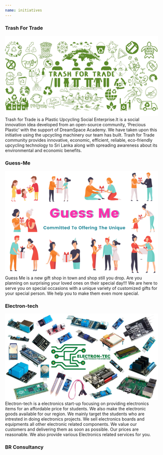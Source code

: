 ```yaml
---
name: initiatives
---
```


### Trash For Trade

!['trash-for-trade](trash.jpg)
Trash for Trade is a Plastic Upcycling Social Enterprise.It is a social innovation idea developed from an open-source community, ‘Precious Plastic’ with the support of DreamSpace Academy. We have taken upon this initiative using the upcycling machinery our team has built.
Trash for Trade community provides innovative, economic, efficient, reliable, eco-friendly upcycling technology to Sri Lanka along with spreading awareness about its environmental and economic benefits.

### Guess-Me

!['guess-me'](guessme1.png)
Guess Me is a new gift shop in town and shop still you drop. Are you planning on surprising your loved ones on their special day!!! We are here to serve you on special occasions with a unique variety of customized gifts for your special person. We help you to make them even more special.

### Electron-tech

!['electrontech](electrontech.jpg)
Electron-tech is a electronics start-up focusing on providing electronics items for an affordable price for students. We also make the electronic goods available for our region. We mainly target the students who are intrested in doing electronics projects.
We sell electronics boards and equipments all other electronic related components. We value our customers and delivering them as soon as possible. Our prices are reasonable. We also provide various Electronics related services for you.

### BR Consultancy
